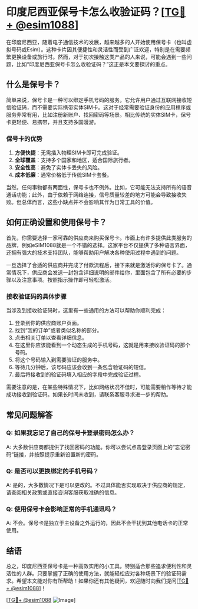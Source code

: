 # 印度尼西亚保号卡怎么收验证码？[[TG💪+ @esim1088](https://t.me/s/esim1088)]

在印度尼西亚，随着电子通信技术的发展，越来越多的人开始使用保号卡（也叫虚拟号码或Esim）。这种卡片因其便捷性和灵活性而受到广泛欢迎，特别是在需要频繁更换设备或旅行时。然而，对于初次接触这类产品的人来说，可能会遇到一些问题，比如“印度尼西亚保号卡怎么收验证码？”这正是本文要探讨的重点。

## 什么是保号卡？

简单来说，保号卡是一种可以绑定手机号码的服务。它允许用户通过互联网接收短信验证码，而不需要实际携带实体SIM卡。这对于经常需要验证身份的应用程序或服务非常有用，比如注册新账户、找回密码等场景。相比传统的实体SIM卡，保号卡更轻便、易携带，并且支持多国漫游。

### 保号卡的优势

1. **方便快捷**：无需插入物理SIM卡即可完成验证。
2. **全球覆盖**：支持多个国家和地区，适合国际旅行者。
3. **安全性高**：避免了实体卡丢失的风险。
4. **成本低廉**：通常价格低于传统SIM卡套餐。

当然，任何事物都有两面性，保号卡也不例外。比如，它可能无法支持所有的语音通话功能；此外，由于依赖于网络连接，信号质量较差的地方可能会导致接收失败。但总体而言，这些小缺点并不会影响其作为日常工具的价值。

## 如何正确设置和使用保号卡？

首先，你需要选择一家可靠的供应商来购买保号卡。市面上有许多提供此类服务的品牌，例如eSIM1088就是一个不错的选择。这家平台不仅提供了多种语言界面，还拥有强大的技术支持团队，能够帮助用户解决各种使用过程中遇到的问题。

一旦选择了合适的供应商并完成了付款流程后，接下来就是激活你的保号卡了。通常情况下，供应商会发送一封包含详细说明的邮件给你，里面包含了所有必要的步骤以及注意事项。按照指示操作即可轻松激活。

### 接收验证码的具体步骤

当涉及到接收验证码时，这里有一些通用的方法可以帮助你顺利完成：

1. 登录到你的供应商账户页面。
2. 找到“我的订单”或者类似名称的部分。
3. 点击相关订单以查看详细信息。
4. 在这里你应该能看到一个动态生成的手机号码，这就是用来接收验证码的那个号码。
5. 将这个号码输入到需要验证的服务中。
6. 等待几分钟后，该号码应该会收到一条包含验证码的短信。
7. 最后将接收到的验证码填入相应的字段中完成验证过程。

需要注意的是，在某些特殊情况下，比如网络状况不佳时，可能需要稍作等待才能成功接收到验证码。如果长时间未收到，请联系客服寻求进一步的帮助。

## 常见问题解答

### Q: 如果我忘记了自己的保号卡登录密码怎么办？
A: 大多数供应商都提供了找回密码的功能。你可以尝试点击登录页面上的“忘记密码”链接，并按照提示重新设置新的密码。

### Q: 是否可以更换绑定的手机号码？
A: 是的，大多数情况下是可以更改的。不过具体能否实现取决于供应商的规定，请查阅相关政策或直接咨询客服获取准确的信息。

### Q: 使用保号卡会影响正常的手机通讯吗？
A: 不会。保号卡是独立于主设备之外运行的，因此不会干扰到其他电话卡的正常使用。

## 结语

总之，印度尼西亚保号卡是一种高效实用的小工具，特别适合那些追求便利性和灵活性的人群。只要掌握了正确的使用方法，就能轻松应对各种场景下的验证码需求。希望本文能对你有所帮助！如果你还有其他疑问，欢迎随时向我们提问[[TG💪+ @esim1088](https://t.me/s/esim1088)]！

[[TG💪+ @esim1088](https://t.me/s/esim1088) ![Image](https://i.postimg.cc/4NQfJmqS/Snipaste-2025-05-13-00-14-12.png)]